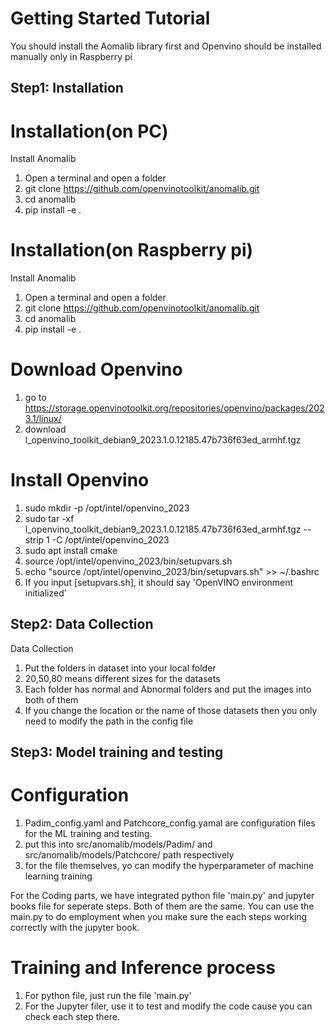 # Getting Started Tutorial
You should install the Aomalib library first and Openvino should be installed manually only in Raspberry pi

## Step1: Installation

# Installation(on PC)
Install Anomalib
1. Open a terminal and open a folder
2. git clone https://github.com/openvinotoolkit/anomalib.git
3. cd anomalib
4. pip install -e .

# Installation(on Raspberry pi)
Install Anomalib
1. Open a terminal and open a folder
2. git clone https://github.com/openvinotoolkit/anomalib.git
3. cd anomalib
4. pip install -e .

# Download Openvino
1. go to https://storage.openvinotoolkit.org/repositories/openvino/packages/2023.1/linux/
2. download l_openvino_toolkit_debian9_2023.1.0.12185.47b736f63ed_armhf.tgz

# Install Openvino
1. sudo mkdir -p /opt/intel/openvino_2023
2. sudo tar -xf  l_openvino_toolkit_debian9_2023.1.0.12185.47b736f63ed_armhf.tgz --strip 1 -C /opt/intel/openvino_2023
3. sudo apt install cmake
4. source /opt/intel/openvino_2023/bin/setupvars.sh
5. echo "source /opt/intel/openvino_2023/bin/setupvars.sh" >> ~/.bashrc
6. If you input [setupvars.sh], it should say 'OpenVINO environment initialized'

## Step2: Data Collection

Data Collection
1. Put the folders in dataset into your local folder
2. 20,50,80 means different sizes for the datasets
3. Each folder has normal and Abnormal folders and put the images into both of them
4. If you change the location or the name of those datasets then you only need to modify the path in the config file 


## Step3: Model training and testing

# Configuration
1. Padim_config.yaml and Patchcore_config.yamal are configuration files for the ML training and testing.
2. put this into src/anomalib/models/Padim/ and src/anomalib/models/Patchcore/ path respectively
3. for the file themselves, yo can modify the hyperparameter of machine learning training 

For the Coding parts, we have integrated python file 'main.py' and jupyter books file for seperate steps. Both of them are the same. 
You can use the main.py to do employment when you make sure the each steps working correctly with the jupyter book.
# Training and Inference process
1. For python file, just run the file 'main.py'
2. For the Jupyter filer, use it to test and modify the code cause you can check each step there.











